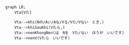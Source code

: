 ﻿```mermaid
graph LR;
    Vta{Vた}

    Vta-->khi(Nの/Aい/Aな/Vる/Vた/Vない　とき,)
    Vta-->khiSauKhi(Vたら,)
    Vta-->nenKhongNen(は　Nを　Vた/ない　ほうが　いいです)
    Vta-->nenV(Vたら　いいです)
```